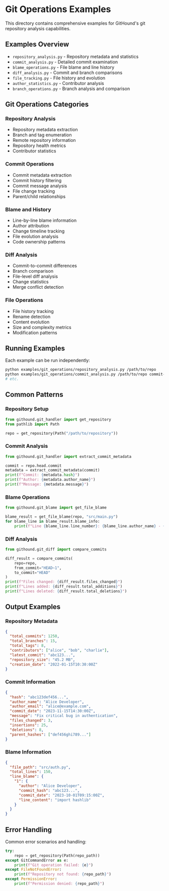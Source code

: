 # Git Operations Examples

This directory contains comprehensive examples for GitHound's git repository analysis capabilities.

## Examples Overview

- `repository_analysis.py` - Repository metadata and statistics
- `commit_analysis.py` - Detailed commit examination
- `blame_operations.py` - File blame and line history
- `diff_analysis.py` - Commit and branch comparisons
- `file_tracking.py` - File history and evolution
- `author_statistics.py` - Contributor analysis
- `branch_operations.py` - Branch analysis and comparison

## Git Operations Categories

### Repository Analysis

- Repository metadata extraction
- Branch and tag enumeration
- Remote repository information
- Repository health metrics
- Contributor statistics

### Commit Operations

- Commit metadata extraction
- Commit history filtering
- Commit message analysis
- File change tracking
- Parent/child relationships

### Blame and History

- Line-by-line blame information
- Author attribution
- Change timeline tracking
- File evolution analysis
- Code ownership patterns

### Diff Analysis

- Commit-to-commit differences
- Branch comparison
- File-level diff analysis
- Change statistics
- Merge conflict detection

### File Operations

- File history tracking
- Rename detection
- Content evolution
- Size and complexity metrics
- Modification patterns

## Running Examples

Each example can be run independently:

```bash
python examples/git_operations/repository_analysis.py /path/to/repo
python examples/git_operations/commit_analysis.py /path/to/repo commit-hash
# etc.
```

## Common Patterns

### Repository Setup

```python
from githound.git_handler import get_repository
from pathlib import Path

repo = get_repository(Path("/path/to/repository"))
```

### Commit Analysis

```python
from githound.git_handler import extract_commit_metadata

commit = repo.head.commit
metadata = extract_commit_metadata(commit)
print(f"Commit: {metadata.hash}")
print(f"Author: {metadata.author_name}")
print(f"Message: {metadata.message}")
```

### Blame Operations

```python
from githound.git_blame import get_file_blame

blame_result = get_file_blame(repo, "src/main.py")
for blame_line in blame_result.blame_info:
    print(f"Line {blame_line.line_number}: {blame_line.author_name} - {blame_line.commit_hash}")
```

### Diff Analysis

```python
from githound.git_diff import compare_commits

diff_result = compare_commits(
    repo=repo,
    from_commit="HEAD~1",
    to_commit="HEAD"
)
print(f"Files changed: {diff_result.files_changed}")
print(f"Lines added: {diff_result.total_additions}")
print(f"Lines deleted: {diff_result.total_deletions}")
```

## Output Examples

### Repository Metadata

```json
{
  "total_commits": 1250,
  "total_branches": 15,
  "total_tags": 8,
  "contributors": ["alice", "bob", "charlie"],
  "latest_commit": "abc123...",
  "repository_size": "45.2 MB",
  "creation_date": "2022-01-15T10:30:00Z"
}
```

### Commit Information

```json
{
  "hash": "abc123def456...",
  "author_name": "Alice Developer",
  "author_email": "alice@example.com",
  "commit_date": "2023-11-15T14:30:00Z",
  "message": "Fix critical bug in authentication",
  "files_changed": 3,
  "insertions": 25,
  "deletions": 8,
  "parent_hashes": ["def456ghi789..."]
}
```

### Blame Information

```json
{
  "file_path": "src/auth.py",
  "total_lines": 150,
  "line_blame": {
    "1": {
      "author": "Alice Developer",
      "commit_hash": "abc123...",
      "commit_date": "2023-10-01T09:15:00Z",
      "line_content": "import hashlib"
    }
  }
}
```

## Error Handling

Common error scenarios and handling:

```python
try:
    repo = get_repository(Path(repo_path))
except GitCommandError as e:
    print(f"Git operation failed: {e}")
except FileNotFoundError:
    print(f"Repository not found: {repo_path}")
except PermissionError:
    print(f"Permission denied: {repo_path}")
```

